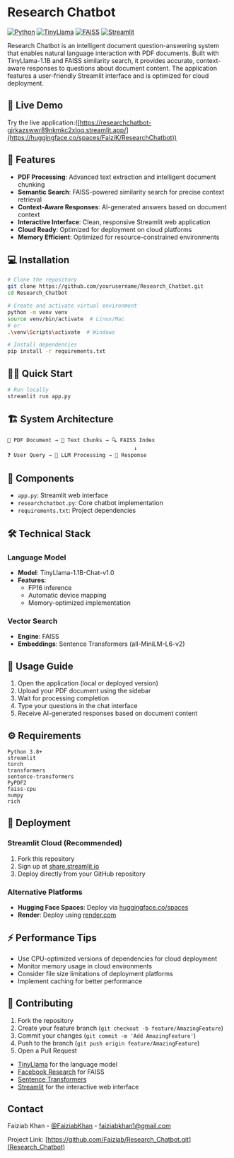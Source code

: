 # Research Chatbot

[![Python](https://img.shields.io/badge/Python-3.8+-blue.svg)](https://www.python.org/downloads/)
[![TinyLlama](https://img.shields.io/badge/LLM-TinyLlama-orange.svg)](https://github.com/jzhang38/TinyLlama)
[![FAISS](https://img.shields.io/badge/Search-FAISS-green.svg)](https://github.com/facebookresearch/faiss)
[![Streamlit](https://img.shields.io/badge/Streamlit-App-red.svg)](https://streamlit.io)

Research Chatbot is an intelligent document question-answering system that enables natural language interaction with PDF documents. Built with TinyLlama-1.1B and FAISS similarity search, it provides accurate, context-aware responses to questions about document content. The application features a user-friendly Streamlit interface and is optimized for cloud deployment.

## 🚀 Live Demo

Try the live application:([https://researchchatbot-gjrkazswwr89nkmkc2xloq.streamlit.app/](https://huggingface.co/spaces/FaiziK/ResearchChatbot))

## 🌟 Features

- **PDF Processing**: Advanced text extraction and intelligent document chunking
- **Semantic Search**: FAISS-powered similarity search for precise context retrieval
- **Context-Aware Responses**: AI-generated answers based on document context
- **Interactive Interface**: Clean, responsive Streamlit web application
- **Cloud Ready**: Optimized for deployment on cloud platforms
- **Memory Efficient**: Optimized for resource-constrained environments


## 💻 Installation

```bash
# Clone the repository
git clone https://github.com/yourusername/Research_Chatbot.git
cd Research_Chatbot

# Create and activate virtual environment
python -m venv venv
source venv/bin/activate  # Linux/Mac
# or
.\venv\Scripts\activate  # Windows

# Install dependencies
pip install -r requirements.txt
```

## 🏃‍♂️ Quick Start

```bash
# Run locally
streamlit run app.py
```

## 🏗️ System Architecture

```plaintext
📄 PDF Document → 📝 Text Chunks → 🔍 FAISS Index
                                        ↓
❓ User Query → 🤖 LLM Processing → 💬 Response
```

## 🔧 Components

- `app.py`: Streamlit web interface
- `researchchatbot.py`: Core chatbot implementation
- `requirements.txt`: Project dependencies

## 🛠️ Technical Stack

### Language Model
- **Model**: TinyLlama-1.1B-Chat-v1.0
- **Features**: 
  - FP16 inference
  - Automatic device mapping
  - Memory-optimized implementation

### Vector Search
- **Engine**: FAISS
- **Embeddings**: Sentence Transformers (all-MiniLM-L6-v2)

## 📖 Usage Guide

1. Open the application (local or deployed version)
2. Upload your PDF document using the sidebar
3. Wait for processing completion
4. Type your questions in the chat interface
5. Receive AI-generated responses based on document content

## ⚙️ Requirements

```plaintext
Python 3.8+
streamlit
torch
transformers
sentence-transformers
PyPDF2
faiss-cpu
numpy
rich
```

## 🚀 Deployment

### Streamlit Cloud (Recommended)
1. Fork this repository
2. Sign up at [share.streamlit.io](https://share.streamlit.io)
3. Deploy directly from your GitHub repository

### Alternative Platforms
- **Hugging Face Spaces**: Deploy via [huggingface.co/spaces](https://huggingface.co/spaces)
- **Render**: Deploy using [render.com](https://render.com)

## ⚡ Performance Tips

- Use CPU-optimized versions of dependencies for cloud deployment
- Monitor memory usage in cloud environments
- Consider file size limitations of deployment platforms
- Implement caching for better performance

## 🤝 Contributing

1. Fork the repository
2. Create your feature branch (`git checkout -b feature/AmazingFeature`)
3. Commit your changes (`git commit -m 'Add AmazingFeature'`)
4. Push to the branch (`git push origin feature/AmazingFeature`)
5. Open a Pull Request

- [TinyLlama](https://github.com/jzhang38/TinyLlama) for the language model
- [Facebook Research](https://github.com/facebookresearch/faiss) for FAISS
- [Sentence Transformers](https://github.com/UKPLab/sentence-transformers)
- [Streamlit](https://streamlit.io/) for the interactive web interface

## Contact

Faiziab Khan - [@FaiziabKhan](https://www.linkedin.com/in/faiziab-k-1a3a26121/) - faiziabkhan1@gmail.com

Project Link: [https://github.com/Faiziab/Research_Chatbot.git](Research_Chatbot)
